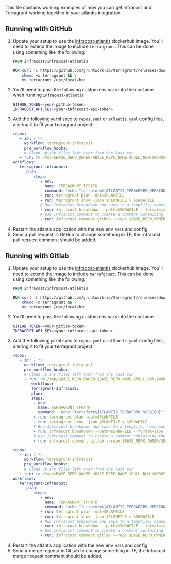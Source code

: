 This file contains working examples of how you can get Infracost and Terragrunt working together in your atlantis integration.

## Running with GitHub

1. Update your setup to use the [infracost-atlantis](https://hub.docker.com/r/infracost/infracost-atlantis) dockerhub image. You'll need to extend the image to include `terrafgrunt`. This can be done using something like the following:
   ```dockerfile
   FROM infracost/infracost-atlantis
   
   RUN curl -L https://github.com/gruntwork-io/terragrunt/releases/download/v0.36.0/terragrunt_linux_amd64 --output terragrunt && \
       chmod +x terragrunt && \
       mv terragrunt /usr/local/bin
   ```
2. You'll need to pass the following custom env vars into the container when running `infracost-atlantis`
   ```sh
   GITHUB_TOKEN=<your-github-token>
   INFRACOST_API_KEY=<your-infracost-api-token>
   ```
3. Add the following yaml spec to `repos.yaml` or `atlantis.yaml` config files, altering it to fit your terragrunt project:
   ```yaml
   repos:
      - id: /.*/
        workflow: terragrunt-infracost
        pre_workflow_hooks:
        # Clean up any files left over from the last run
      - run: rm /tmp/$BASE_REPO_OWNER-$BASE_REPO_NAME-$PULL_NUM-$WORKSPACE-$REPO_REL_DIR-infracost.json
   workflows:
      terragrunt-infracost:
         plan:
            steps:
               - env:
                 name: TERRAGRUNT_TFPATH
                 command: 'echo "terraform${ATLANTIS_TERRAFORM_VERSION}"'
               - run: terragrunt plan -out=$PLANFILE
               - run: terragrunt show -json $PLANFILE > $SHOWFILE
               # Run Infracost breakdown and save to a tempfile, namespaced by this project, PR, workspace and dir
               - run: infracost breakdown --path=$SHOWFILE --format=json --log-level=info --out-file=/tmp/$BASE_REPO_OWNER-$BASE_REPO_NAME-$PULL_NUM-$WORKSPACE-$REPO_REL_DIR-infracost.json
               # Use Infracost comment to create a comment containing the results for this project.
               - run: infracost comment github --repo $BASE_REPO_OWNER/$BASE_REPO_NAME --pull-request $PULL_NUM --path /tmp/$BASE_REPO_OWNER-$BASE_REPO_NAME-$PULL_NUM-$WORKSPACE-$REPO_REL_DIR-infracost.json --github-token $GITHUB_TOKEN --behavior new
      ```
4. Restart the atlantis application with the new env vars and config
5. Send a pull request in GitHub to change something in TF, the Infracost pull request comment should be added.

## Running with Gitlab

1. Update your setup to use the [infracost-atlantis](https://hub.docker.com/r/infracost/infracost-atlantis) dockerhub image. You'll need to extend the image to include `terrafgrunt`. This can be done using something like the following:
   ```dockerfile
   FROM infracost/infracost-atlantis
   
   RUN curl -L https://github.com/gruntwork-io/terragrunt/releases/download/v0.36.0/terragrunt_linux_amd64 --output terragrunt && \
       chmod +x terragrunt && \
       mv terragrunt /usr/local/bin
   ```
2. You'll need to pass the following custom env vars into the container
   ```sh
   GITLAB_TOKEN=<your-gitlab-token>
   INFRACOST_API_KEY=<your-infracost-api-token>
   ```
3. Add the following yaml spec to `repos.yaml` or `atlantis.yaml` config files, altering it to fit your terragrunt project:
   ```yaml
   repos:
      - id: /.*/
        workflow: terragrunt-infracost
        pre_workflow_hooks:
        # Clean up any files left over from the last run
        - run: rm /tmp/$BASE_REPO_OWNER-$BASE_REPO_NAME-$PULL_NUM-$WORKSPACE-$REPO_REL_DIR-infracost.json
           workflows:
           terragrunt-infracost:
           plan:
           steps:
            - env:
              name: TERRAGRUNT_TFPATH
              command: 'echo "terraform${ATLANTIS_TERRAFORM_VERSION}"'
            - run: terragrunt plan -out=$PLANFILE
            - run: terragrunt show -json $PLANFILE > $SHOWFILE
            # Run Infracost breakdown and save to a tempfile, namespaced by this project, PR, workspace and dir
            - run: infracost breakdown --path=$SHOWFILE --format=json --log-level=info --out-file=/tmp/$BASE_REPO_OWNER-$BASE_REPO_NAME-$PULL_NUM-$WORKSPACE-$REPO_REL_DIR-infracost.json
            # Use Infracost comment to create a comment containing the results for this project.
            - run: infracost comment gitlab --repo $BASE_REPO_OWNER/$BASE_REPO_NAME --merge-request $PULL_NUM --path /tmp/$BASE_REPO_OWNER-$BASE_REPO_NAME-$PULL_NUM-$WORKSPACE-$REPO_REL_DIR-infracost.json --gitlab-token $GITLAB_TOKEN--behavior new
   ```
   ```yaml
   repos:
      - id: /.*/
        workflow: terragrunt-infracost
        pre_workflow_hooks:
        # Clean up any files left over from the last run
      - run: rm /tmp/$BASE_REPO_OWNER-$BASE_REPO_NAME-$PULL_NUM-$WORKSPACE-$REPO_REL_DIR-infracost.json
   workflows:
      terragrunt-infracost:
         plan:
            steps:
               - env:
                 name: TERRAGRUNT_TFPATH
                 command: 'echo "terraform${ATLANTIS_TERRAFORM_VERSION}"'
               - run: terragrunt plan -out=$PLANFILE
               - run: terragrunt show -json $PLANFILE > $SHOWFILE
               # Run Infracost breakdown and save to a tempfile, namespaced by this project, PR, workspace and dir
               - run: infracost breakdown --path=$SHOWFILE --format=json --log-level=info --out-file=/tmp/$BASE_REPO_OWNER-$BASE_REPO_NAME-$PULL_NUM-$WORKSPACE-$REPO_REL_DIR-infracost.json
               # Use Infracost comment to create a comment containing the results for this project.
               - run: infracost comment gitlab --repo $BASE_REPO_OWNER/$BASE_REPO_NAME --merge-request $PULL_NUM --path /tmp/$BASE_REPO_OWNER-$BASE_REPO_NAME-$PULL_NUM-$WORKSPACE-$REPO_REL_DIR-infracost.json --gitlab-token $GITLAB_TOKEN  --behavior new
   ```  
4. Restart the atlantis application with the new env vars and config
5. Send a merge request in GitLab to change something in TF, the Infracost merge request comment should be added.
